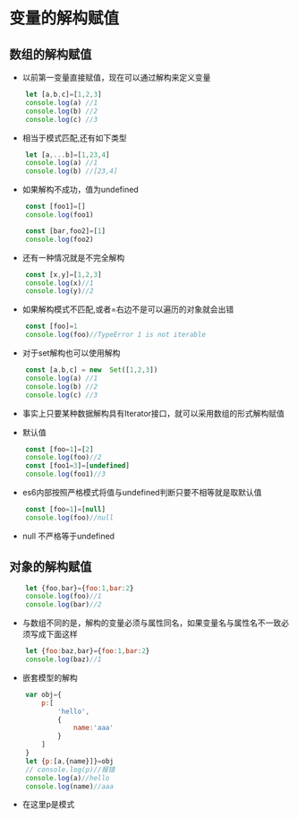 # 变量的解构赋值
## 数组的解构赋值
- 以前第一变量直接赋值，现在可以通过解构来定义变量
```js
    let [a,b,c]=[1,2,3]
    console.log(a) //1
    console.log(b) //2
    console.log(c) //3
```
- 相当于模式匹配,还有如下类型
```js
    let [a,...b]=[1,23,4]
    console.log(a) //1
    console.log(b) //[23,4]
```
- 如果解构不成功，值为undefined
```js
    const [foo1]=[]
    console.log(foo1)

    const [bar,foo2]=[1]
    console.log(foo2)
```
- 还有一种情况就是不完全解构
```js
    const [x,y]=[1,2,3]
    console.log(x)//1
    console.log(y)//2
```
- 如果解构模式不匹配,或者=右边不是可以遍历的对象就会出错
```js
    const [foo]=1
    console.log(foo)//TypeError 1 is not iterable
```
- 对于set解构也可以使用解构
```js
    const [a,b,c] = new  Set([1,2,3])
    console.log(a) //1
    console.log(b) //2
    console.log(c) //3
```
- 事实上只要某种数据解构具有Iterator接口，就可以采用数组的形式解构赋值

- 默认值
```js
    const [foo=1]=[2]
    console.log(foo)//2
    const [foo1=3]=[undefined]
    console.log(foo1)//3
```
- es6内部按照严格模式将值与undefined判断只要不相等就是取默认值
```js
    const [foo=1]=[null]
    console.log(foo)//null
```
- null 不严格等于undefined

## 对象的解构赋值
```js
    let {foo,bar}={foo:1,bar:2}
    console.log(foo)//1
    console.log(bar)//2
```
- 与数组不同的是，解构的变量必须与属性同名，如果变量名与属性名不一致必须写成下面这样
```js
    let {foo:baz,bar}={foo:1,bar:2}
    console.log(baz)//1
```
- 嵌套模型的解构
```js
    var obj={
        p:[
            'hello',
            {
                name:'aaa'
            }
        ]
    }
    let {p:[a,{name}]}=obj
    // console.log(p)//报错
    console.log(a)//hello
    console.log(name)//aaa
```
- 在这里p是模式
